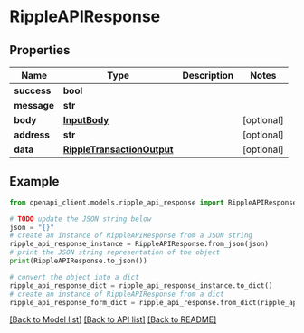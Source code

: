 # RippleAPIResponse


## Properties

Name | Type | Description | Notes
------------ | ------------- | ------------- | -------------
**success** | **bool** |  | 
**message** | **str** |  | 
**body** | [**InputBody**](InputBody.md) |  | [optional] 
**address** | **str** |  | [optional] 
**data** | [**RippleTransactionOutput**](RippleTransactionOutput.md) |  | [optional] 

## Example

```python
from openapi_client.models.ripple_api_response import RippleAPIResponse

# TODO update the JSON string below
json = "{}"
# create an instance of RippleAPIResponse from a JSON string
ripple_api_response_instance = RippleAPIResponse.from_json(json)
# print the JSON string representation of the object
print(RippleAPIResponse.to_json())

# convert the object into a dict
ripple_api_response_dict = ripple_api_response_instance.to_dict()
# create an instance of RippleAPIResponse from a dict
ripple_api_response_form_dict = ripple_api_response.from_dict(ripple_api_response_dict)
```
[[Back to Model list]](../README.md#documentation-for-models) [[Back to API list]](../README.md#documentation-for-api-endpoints) [[Back to README]](../README.md)


